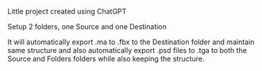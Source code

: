 Little project created using ChatGPT

Setup 2 folders, one Source and one Destination

It will automatically export .ma to .fbx to the Destination folder and maintain same structure and also automatically export .psd files to .tga to both the Source and Folders folders while also keeping the structure.
